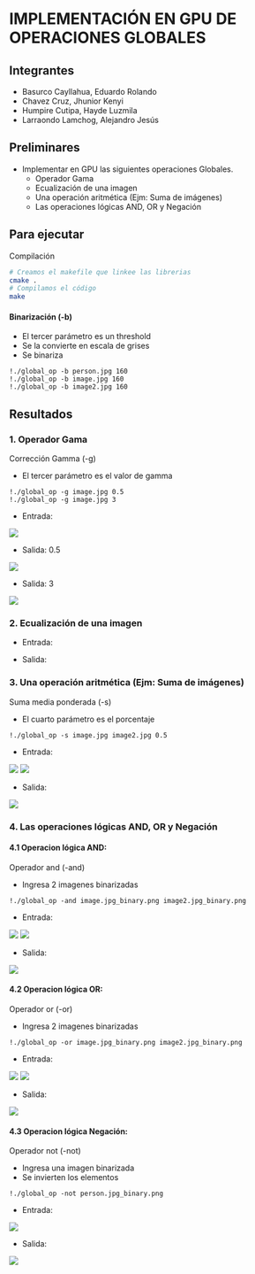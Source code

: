 # IMPLEMENTACIÓN EN GPU DE OPERACIONES GLOBALES 
## Integrantes
- Basurco Cayllahua, Eduardo Rolando
- Chavez Cruz, Jhunior Kenyi
- Humpire Cutipa, Hayde Luzmila
- Larraondo Lamchog, Alejandro Jesús 

## Preliminares
- Implementar en GPU las siguientes operaciones Globales.
  - Operador Gama
  - Ecualización de una imagen
  - Una operación aritmética (Ejm: Suma de imágenes)
  - Las operaciones lógicas AND, OR y Negación

## Para ejecutar
Compilación
```bash
# Creamos el makefile que linkee las librerias
cmake .
# Compilamos el código
make
```

#### Binarización (-b)
- El tercer parámetro es un threshold
- Se la convierte en escala de grises
- Se binariza

```
!./global_op -b person.jpg 160
!./global_op -b image.jpg 160
!./global_op -b image2.jpg 160
```

## Resultados
### 1. Operador Gama
Corrección Gamma (-g)
- El tercer parámetro es el valor de gamma
```
!./global_op -g image.jpg 0.5
!./global_op -g image.jpg 3
```

 - Entrada:
  
  ![](Images/image_opt.jpg)
    
  - Salida: 0.5
  
  ![](Output/ResultadoGamma0.5.jpg)
  
   - Salida: 3 
   
  ![](Output/ResultadoGamma3.jpg)

### 2. Ecualización de una imagen
 - Entrada:
    
 - Salida:  
 
### 3. Una operación aritmética (Ejm: Suma de imágenes)
Suma media ponderada (-s)
- El cuarto parámetro es el porcentaje
```
!./global_op -s image.jpg image2.jpg 0.5
```

 - Entrada:
  
  ![](Images/image_opt.jpg) ![](Images/image2_opt.jpg)
    
 - Salida:  
   
  ![](Output/ResultadoSuma.jpg)
  
### 4. Las operaciones lógicas AND, OR y Negación
#### 4.1 Operacion lógica AND:
Operador and (-and)
- Ingresa 2 imagenes binarizadas
```
!./global_op -and image.jpg_binary.png image2.jpg_binary.png

```

  - Entrada:
  
  ![](Output/imagen1.png) ![](Output/imagen2.png)
  
  - Salida:
  
  ![](Output/and.png)

#### 4.2 Operacion lógica OR:
 Operador or (-or)
 - Ingresa 2 imagenes binarizadas
```
!./global_op -or image.jpg_binary.png image2.jpg_binary.png

```

  - Entrada:
  
  ![](Output/imagen1.png) ![](Output/imagen2.png)
    
  - Salida:
  
  ![](Output/or.png)
  
#### 4.3 Operacion lógica Negación:
Operador not (-not)
- Ingresa una imagen binarizada
- Se invierten los elementos
```
!./global_op -not person.jpg_binary.png
```

 - Entrada:
  
  ![](Output/imagen3.png)
    
  - Salida:
  
  ![](Output/not.png)

